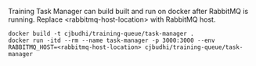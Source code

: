 Training Task Manager can build built and run on docker after RabbitMQ is running. Replace \<rabbitmq-host-location\> with RabbitMQ host. 

```
docker build -t cjbudhi/training-queue/task-manager .
docker run -itd --rm --name task-manager -p 3000:3000 --env RABBITMQ_HOST=<rabbitmq-host-location> cjbudhi/training-queue/task-manager
```